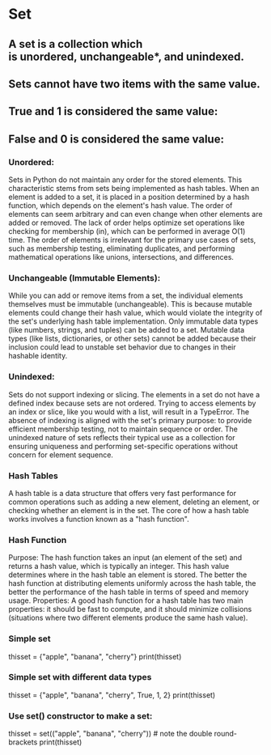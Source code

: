 # Set

## A set is a collection which is unordered, unchangeable*, and unindexed.
## Sets cannot have two items with the same value.
## True and 1 is considered the same value:
## False and 0 is considered the same value:

### Unordered:
Sets in Python do not maintain any order for the stored elements. This characteristic stems from sets being implemented as hash tables. When an element is added to a set, it is placed in a position determined by a hash function, which depends on the element's hash value. The order of elements can seem arbitrary and can even change when other elements are added or removed.
The lack of order helps optimize set operations like checking for membership (in), which can be performed in average O(1) time. The order of elements is irrelevant for the primary use cases of sets, such as membership testing, eliminating duplicates, and performing mathematical operations like unions, intersections, and differences.

### Unchangeable (Immutable Elements):
While you can add or remove items from a set, the individual elements themselves must be immutable (unchangeable). This is because mutable elements could change their hash value, which would violate the integrity of the set's underlying hash table implementation.
Only immutable data types (like numbers, strings, and tuples) can be added to a set. Mutable data types (like lists, dictionaries, or other sets) cannot be added because their inclusion could lead to unstable set behavior due to changes in their hashable identity.

### Unindexed:
Sets do not support indexing or slicing. The elements in a set do not have a defined index because sets are not ordered. Trying to access elements by an index or slice, like you would with a list, will result in a TypeError.
The absence of indexing is aligned with the set's primary purpose: to provide efficient membership testing, not to maintain sequence or order. The unindexed nature of sets reflects their typical use as a collection for ensuring uniqueness and performing set-specific operations without concern for element sequence.

### Hash Tables
A hash table is a data structure that offers very fast performance for common operations such as adding a new element, deleting an element, or checking whether an element is in the set. The core of how a hash table works involves a function known as a "hash function".

### Hash Function
Purpose: The hash function takes an input (an element of the set) and returns a hash value, which is typically an integer. This hash value determines where in the hash table an element is stored. The better the hash function at distributing elements uniformly across the hash table, the better the performance of the hash table in terms of speed and memory usage.
Properties: A good hash function for a hash table has two main properties: it should be fast to compute, and it should minimize collisions (situations where two different elements produce the same hash value).

### Simple set
thisset = {"apple", "banana", "cherry"}
print(thisset)

### Simple set with different data types
thisset = {"apple", "banana", "cherry", True, 1, 2}
print(thisset)

### Use set() constructor to make a set:
thisset = set(("apple", "banana", "cherry")) # note the double round-brackets
print(thisset)
